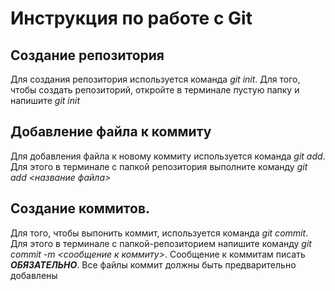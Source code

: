 # Инструкция по работе с Git

## Создание репозитория
Для создания репозитория используется команда *git init*. 
Для того, чтобы создать репозиторий, откройте в терминале пустую папку и напишите *git init*

## Добавление файла к коммиту
Для добавления файла к новому коммиту используется команда *git add*.
Для этого в терминале с папкой репозитория выполните команду *git add <название файла>*

## Создание коммитов.
Для того, чтобы выпонить коммит, используется команда *git commit*.
Для этого в терминале с папкой-репозиторием напишите команду *git commit -m <сообщение к коммиту>*. Сообщение к коммитам писать ***ОБЯЗАТЕЛЬНО***. Все файлы коммит должны быть предварительно добавлены

